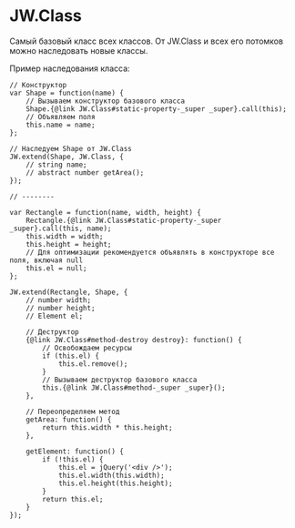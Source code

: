 ﻿# JW.Class

Самый базовый класс всех классов. От JW.Class и всех его потомков можно наследовать новые классы.

Пример наследования класса:

    // Конструктор
    var Shape = function(name) {
        // Вызываем конструктор базового класса
        Shape.{@link JW.Class#static-property-_super _super}.call(this);
        // Объявляем поля
        this.name = name;
    };
    
    // Наследуем Shape от JW.Class
    JW.extend(Shape, JW.Class, {
        // string name;
        // abstract number getArea();
    });
    
    // --------
    
    var Rectangle = function(name, width, height) {
        Rectangle.{@link JW.Class#static-property-_super _super}.call(this, name);
        this.width = width;
        this.height = height;
        // Для оптимизации рекомендуется объявлять в конструкторе все поля, включая null
        this.el = null;
    };
    
    JW.extend(Rectangle, Shape, {
        // number width;
        // number height;
        // Element el;
        
        // Деструктор
        {@link JW.Class#method-destroy destroy}: function() {
            // Освобождаем ресурсы
            if (this.el) {
                this.el.remove();
            }
            // Вызываем деструктор базового класса
            this.{@link JW.Class#method-_super _super}();
        },
        
        // Переопределяем метод
        getArea: function() {
            return this.width * this.height;
        },
        
        getElement: function() {
            if (!this.el) {
                this.el = jQuery('<div />');
                this.el.width(this.width);
                this.el.height(this.height);
            }
            return this.el;
        }
    });
